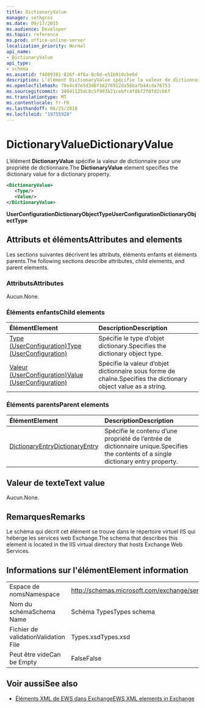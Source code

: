 ```yaml
---
title: DictionaryValue
manager: sethgros
ms.date: 09/17/2015
ms.audience: Developer
ms.topic: reference
ms.prod: office-online-server
localization_priority: Normal
api_name:
- DictionaryValue
api_type:
- schema
ms.assetid: f4089381-826f-4f6a-8c6d-e51b910cbe6d
description: L’élément DictionaryValue spécifie la valeur de dictionnaire pour une propriété de dictionnaire.
ms.openlocfilehash: 78e4cd7e5d3d8f18276912da56bafb44cda76753
ms.sourcegitcommit: 34041125dc8c5f993b21cebfc4f8b72f0fd2cb6f
ms.translationtype: MT
ms.contentlocale: fr-FR
ms.lasthandoff: 06/25/2018
ms.locfileid: "19755928"
---
```

# <a name="dictionaryvalue"></a><span data-ttu-id="3e03b-103">DictionaryValue</span><span class="sxs-lookup"><span data-stu-id="3e03b-103">DictionaryValue</span></span>

<span data-ttu-id="3e03b-104">L’élément **DictionaryValue** spécifie la valeur de dictionnaire pour une propriété de dictionnaire.</span><span class="sxs-lookup"><span data-stu-id="3e03b-104">The **DictionaryValue** element specifies the dictionary value for a dictionary property.</span></span> 
  
```xml
<DictionaryValue>
   <Type/>
   <Value/>
</DictionaryValue>
```

 <span data-ttu-id="3e03b-105">**UserConfigurationDictionaryObjectType**</span><span class="sxs-lookup"><span data-stu-id="3e03b-105">**UserConfigurationDictionaryObjectType**</span></span>
## <a name="attributes-and-elements"></a><span data-ttu-id="3e03b-106">Attributs et éléments</span><span class="sxs-lookup"><span data-stu-id="3e03b-106">Attributes and elements</span></span>

<span data-ttu-id="3e03b-107">Les sections suivantes décrivent les attributs, éléments enfants et éléments parents.</span><span class="sxs-lookup"><span data-stu-id="3e03b-107">The following sections describe attributes, child elements, and parent elements.</span></span>
  
### <a name="attributes"></a><span data-ttu-id="3e03b-108">Attributs</span><span class="sxs-lookup"><span data-stu-id="3e03b-108">Attributes</span></span>

<span data-ttu-id="3e03b-109">Aucun.</span><span class="sxs-lookup"><span data-stu-id="3e03b-109">None.</span></span>
  
### <a name="child-elements"></a><span data-ttu-id="3e03b-110">Éléments enfants</span><span class="sxs-lookup"><span data-stu-id="3e03b-110">Child elements</span></span>

|<span data-ttu-id="3e03b-111">**Élément**</span><span class="sxs-lookup"><span data-stu-id="3e03b-111">**Element**</span></span>|<span data-ttu-id="3e03b-112">**Description**</span><span class="sxs-lookup"><span data-stu-id="3e03b-112">**Description**</span></span>|
|:-----|:-----|
|[<span data-ttu-id="3e03b-113">Type (UserConfiguration)</span><span class="sxs-lookup"><span data-stu-id="3e03b-113">Type (UserConfiguration)</span></span>](type-userconfiguration.md) <br/> |<span data-ttu-id="3e03b-114">Spécifie le type d’objet dictionary.</span><span class="sxs-lookup"><span data-stu-id="3e03b-114">Specifies the dictionary object type.</span></span>  <br/> |
|[<span data-ttu-id="3e03b-115">Valeur (UserConfiguration)</span><span class="sxs-lookup"><span data-stu-id="3e03b-115">Value (UserConfiguration)</span></span>](value-userconfiguration.md) <br/> |<span data-ttu-id="3e03b-116">Spécifie la valeur d’objet dictionnaire sous forme de chaîne.</span><span class="sxs-lookup"><span data-stu-id="3e03b-116">Specifies the dictionary object value as a string.</span></span>  <br/> |
   
### <a name="parent-elements"></a><span data-ttu-id="3e03b-117">Éléments parents</span><span class="sxs-lookup"><span data-stu-id="3e03b-117">Parent elements</span></span>

|<span data-ttu-id="3e03b-118">**Élément**</span><span class="sxs-lookup"><span data-stu-id="3e03b-118">**Element**</span></span>|<span data-ttu-id="3e03b-119">**Description**</span><span class="sxs-lookup"><span data-stu-id="3e03b-119">**Description**</span></span>|
|:-----|:-----|
|[<span data-ttu-id="3e03b-120">DictionaryEntry</span><span class="sxs-lookup"><span data-stu-id="3e03b-120">DictionaryEntry</span></span>](dictionaryentry.md) <br/> |<span data-ttu-id="3e03b-121">Spécifie le contenu d’une propriété de l’entrée de dictionnaire unique.</span><span class="sxs-lookup"><span data-stu-id="3e03b-121">Specifies the contents of a single dictionary entry property.</span></span>  <br/> |
   
## <a name="text-value"></a><span data-ttu-id="3e03b-122">Valeur de texte</span><span class="sxs-lookup"><span data-stu-id="3e03b-122">Text value</span></span>

<span data-ttu-id="3e03b-123">Aucun.</span><span class="sxs-lookup"><span data-stu-id="3e03b-123">None.</span></span>
  
## <a name="remarks"></a><span data-ttu-id="3e03b-124">Remarques</span><span class="sxs-lookup"><span data-stu-id="3e03b-124">Remarks</span></span>

<span data-ttu-id="3e03b-125">Le schéma qui décrit cet élément se trouve dans le répertoire virtuel IIS qui héberge les services web Exchange.</span><span class="sxs-lookup"><span data-stu-id="3e03b-125">The schema that describes this element is located in the IIS virtual directory that hosts Exchange Web Services.</span></span>
  
## <a name="element-information"></a><span data-ttu-id="3e03b-126">Informations sur l'élément</span><span class="sxs-lookup"><span data-stu-id="3e03b-126">Element information</span></span>

|||
|:-----|:-----|
|<span data-ttu-id="3e03b-127">Espace de noms</span><span class="sxs-lookup"><span data-stu-id="3e03b-127">Namespace</span></span>  <br/> |http://schemas.microsoft.com/exchange/services/2006/types  <br/> |
|<span data-ttu-id="3e03b-128">Nom du schéma</span><span class="sxs-lookup"><span data-stu-id="3e03b-128">Schema Name</span></span>  <br/> |<span data-ttu-id="3e03b-129">Schéma Types</span><span class="sxs-lookup"><span data-stu-id="3e03b-129">Types schema</span></span>  <br/> |
|<span data-ttu-id="3e03b-130">Fichier de validation</span><span class="sxs-lookup"><span data-stu-id="3e03b-130">Validation File</span></span>  <br/> |<span data-ttu-id="3e03b-131">Types.xsd</span><span class="sxs-lookup"><span data-stu-id="3e03b-131">Types.xsd</span></span>  <br/> |
|<span data-ttu-id="3e03b-132">Peut être vide</span><span class="sxs-lookup"><span data-stu-id="3e03b-132">Can be Empty</span></span>  <br/> |<span data-ttu-id="3e03b-133">False</span><span class="sxs-lookup"><span data-stu-id="3e03b-133">False</span></span>  <br/> |
   
## <a name="see-also"></a><span data-ttu-id="3e03b-134">Voir aussi</span><span class="sxs-lookup"><span data-stu-id="3e03b-134">See also</span></span>

- [<span data-ttu-id="3e03b-135">Éléments XML de EWS dans Exchange</span><span class="sxs-lookup"><span data-stu-id="3e03b-135">EWS XML elements in Exchange</span></span>](ews-xml-elements-in-exchange.md)

